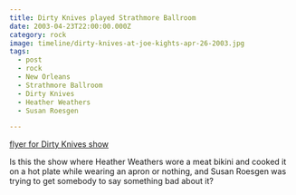 ```yaml
---
title: Dirty Knives played Strathmore Ballroom
date: 2003-04-23T22:00:00.000Z
category: rock
image: timeline/dirty-knives-at-joe-kights-apr-26-2003.jpg
tags:
  - post 
  - rock
  - New Orleans
  - Strathmore Ballroom
  - Dirty Knives
  - Heather Weathers
  - Susan Roesgen

---
```


[flyer for Dirty Knives show](/static/img/rock/dirty-knives-at-joe-kights-apr-26-2003.jpg "flyer for Dirty Knives show")

Is this the show where Heather Weathers wore a meat bikini and cooked it on a hot plate while wearing an apron or nothing, and Susan Roesgen was trying to get somebody to say something bad about it?